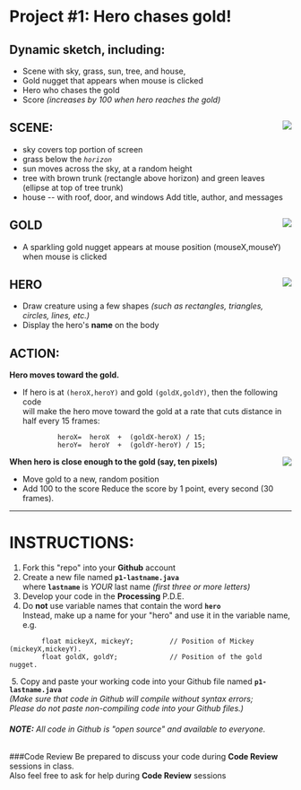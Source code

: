 # Project #1:             Hero chases gold!
## Dynamic sketch, including:
+ Scene with sky, grass, sun, tree, and house,  
+ Gold nugget that appears when mouse is clicked
+ Hero who chases the gold
+ Score _(increases by 100 when hero reaches the gold)_

## SCENE:     <img src=hero.png align=right>
+ sky covers top portion of screen
+ grass below the *`horizon`*
+ sun moves across the sky, at a random height
+ tree with brown trunk (rectangle above horizon) and green leaves (ellipse at top of tree trunk) 
+ house -- with roof, door, and windows
Add title, author, and messages

## GOLD     <img src=hero.png align=right>
+ A sparkling gold nugget appears at mouse position (mouseX,mouseY) when mouse is clicked

## HERO     <img src=img/mickey.png align=right>
+ Draw creature using a few shapes _(such as rectangles, triangles, circles, lines, etc.)_
+ Display the hero's **name** on the body

## ACTION:  
**Hero moves toward the gold.**
+ If hero is at `(heroX,heroY)` and gold `(goldX,goldY)`, then the following code  
will make the hero move toward the gold  at a rate that cuts distance in half every 15 frames:
```
            heroX=  heroX  +  (goldX-heroX) / 15;
            heroY=  heroY  +  (goldY-heroY) / 15;
```
**When hero is close enough to the gold (say, ten pixels)**     <img src=hero.png align=right>
+ Move gold to a new, random position
+ Add 100 to the score
Reduce the score by 1 point, every second (30 frames).

----

# INSTRUCTIONS:
1. Fork this "repo" into your **Github** account
2. Create a new file named **`p1-lastname.java`**  
    where **`lastname`** is  *YOUR* last name 
    *(first three or more letters)*
3. Develop your code in the **Processing** P.D.E.
4. Do **not** use variable names that contain the word **`hero`**  
Instead, make up a name for your "hero" and use it in the variable name, e.g.  
```
        float mickeyX, mickeyY;         // Position of Mickey (mickeyX,mickeyY).
        float goldX, goldY;             // Position of the gold nugget.
```
&nbsp;5. Copy and paste your working code into your Github file named **`p1-lastname.java`**  
_(Make sure that code in Github will compile without syntax errors;  
Please do not paste non-compiling code into your Github files.)_

###### **NOTE:** All code in Github is "open source" and available to everyone.  

###Code Review
Be prepared to discuss your code during **Code Review** sessions in class.  
Also feel free to ask for help during **Code Review** sessions
